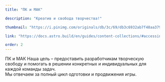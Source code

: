 ```yaml
---
title: "ПК и МАК"

description: "Креатив и свобода творчества!"

thumbnail: "https://i.pinimg.com/originals/db/3c/69/db3c6932ab7f48aa37911fa229efa7ba.jpg"

link: "https://docs.astro.build/en/guides/content-collections/#accessing-referenced-data"

order: 2
---
```


ПК и МАК Наша цель – предоставить разработчикам творческую свободу и помогать в решении конкретных и индивидуальных для каждой команды задач. \
Мы отвечаем за полный цикл одготовки и продвижения игры.
